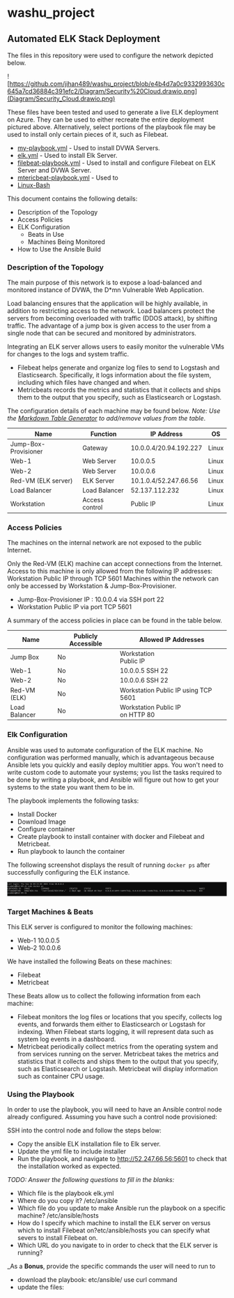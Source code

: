 # washu_project
## Automated ELK Stack Deployment

The files in this repository were used to configure the network depicted below.

![https://github.com/jihan489/washu_project/blob/e4b4d7a0c9332993630c645a7cd36884c391efc2/Diagram/Security%20Cloud.drawio.png](Diagram/Security_Cloud.drawio.png)

These files have been tested and used to generate a live ELK deployment on Azure. They can be used to either recreate the entire deployment pictured above. Alternatively, select portions of the playbook file may be used to install only certain pieces of it, such as Filebeat.

* [my-playbook.yml](./Ansible/my-playbook.yml) - Used to install DVWA Servers.
* [elk.yml](./Ansible/elk.yml) - Used to install Elk Server.
* [filebeat-playbook.yml](./Ansible/filebeat-playbook.yml) - Used to install and configure Filebeat on ELK Server and DVWA Server.
* [mtericbeat-playbook.yml](./Ansible/metric-playbook.yml) - Used to 
* [Linux-Bash](./Linux/LuckyDuck.sh)
 
This document contains the following details:
- Description of the Topology
- Access Policies
- ELK Configuration
  - Beats in Use
  - Machines Being Monitored
- How to Use the Ansible Build


### Description of the Topology

The main purpose of this network is to expose a load-balanced and monitored instance of DVWA, the D*mn Vulnerable Web Application.

Load balancing ensures that the application will be highly available, in addition to restricting access to the network. Load balancers protect the servers from becoming overloaded with traffic (DDOS attack), by shifting traffic. The advantage of a jump box is given access to the user from a single node that can be secured and monitored by administrators.

Integrating an ELK server allows users to easily monitor the vulnerable VMs for changes to the logs and system traffic.
- Filebeat helps generate and organize log files to send to Logstash and Elasticsearch. Specifically, it logs information about the file system, including which files have changed and when.
- Metricbeats records the metrics and statistics that it collects and ships them to the output that you specify, such as Elasticsearch or Logstash.


The configuration details of each machine may be found below.
_Note: Use the [Markdown Table Generator](http://www.tablesgenerator.com/markdown_tables) to add/remove values from the table_.

| Name                 | Function       | IP Address             | OS    |
|----------------------|----------------|------------------------|-------|
| Jump-Box-Provisioner | Gateway        | 10.0.0.4/20.94.192.227 | Linux |
| Web-1                | Web Server     | 10.0.0.5               | Linux |
| Web-2                | Web Server     | 10.0.0.6               | Linux |
| Red-VM (ELK server)  | ELK Server     | 10.1.0.4/52.247.66.56  | Linux |
| Load Balancer        | Load Balancer  | 52.137.112.232         | Linux |
| Workstation         | Access control | Public IP             | Linux

### Access Policies

The machines on the internal network are not exposed to the public Internet. 

Only the Red-VM (ELK) machine can accept connections from the Internet. Access to this machine is only allowed from the following IP addresses:
Workstation Public IP through TCP 5601
Machines within the network can only be accessed by Workstation & Jump-Box-Provisioner.
- Jump-Box-Provisioner IP : 10.0.0.4 via SSH port 22
- Workstation Public IP via port TCP 5601


A summary of the access policies in place can be found in the table below.

| Name          	| Publicly Accessible 	| Allowed IP Addresses                 	|
|---------------	|---------------------	|--------------------------------------	|
| Jump Box      	| No                  	| Workstation <br>Public IP            	|
| Web-1         	| No                  	| 10.0.0.5 SSH 22                      	|
| Web-2         	| No                  	| 10.0.0.6 SSH 22                      	|
| Red-VM (ELK)  	| No                  	| Workstation Public IP using TCP 5601 	|
| Load Balancer 	| No                  	| Workstation Public IP<br>on HTTP 80  	|






### Elk Configuration

Ansible was used to automate configuration of the ELK machine. No configuration was performed manually, which is advantageous because Ansible lets you quickly and easily deploy multitier apps. You won't need to write custom code to automate your systems; you list the tasks required to be done by writing a playbook, and Ansible will figure out how to get your systems to the state you want them to be in.


The playbook implements the following tasks:
- Install Docker
- Download Image
- Configure container
- Create playbook to install container with docker and Filebeat and                        
   Metricbeat.
- Run playbook to launch the container


The following screenshot displays the result of running `docker ps` after successfully configuring the ELK instance.

![Image/sudo_ps.png](Image/sudo_ps.png)

### Target Machines & Beats
This ELK server is configured to monitor the following machines:
- Web-1 10.0.0.5
- Web-2 10.0.0.6


We have installed the following Beats on these machines:
- Filebeat 
- Metricbeat 

These Beats allow us to collect the following information from each machine:
- Filebeat monitors the log files or locations that you specify, collects log events, and forwards them either to Elasticsearch or Logstash for indexing. When Filebeat starts logging, it will represent data such as system log events in a dashboard.
- Metricbeat periodically collect metrics from the operating system and from services running on the server. Metricbeat takes the metrics and statistics that it collects and ships them to the output that you specify, such as Elasticsearch or Logstash. Metricbeat will display information such as container CPU usage.
### Using the Playbook
In order to use the playbook, you will need to have an Ansible control node already configured. Assuming you have such a control node provisioned: 

SSH into the control node and follow the steps below:
- Copy the ansible ELK installation file to Elk server.
- Update the yml file to include installer
- Run the playbook, and navigate to http://52.247.66.56:5601 to check that the installation worked as expected.

_TODO: Answer the following questions to fill in the blanks:_
-  Which file is the playbook elk.yml
-  Where do you copy it? /etc/ansible
-  Which file do you update to make Ansible run the playbook on a specific machine? /etc/ansible/hosts
- How do I specify which machine to install the ELK server on versus which to install Filebeat on?etc/ansible/hosts you can specify what severs to install Filebeat on.
-  Which URL do you navigate to in order to check that the ELK server is running?

_As a **Bonus**, provide the specific commands the user will need to run to 
- download the playbook: etc/ansible/ use curl command 
- update the files: 
